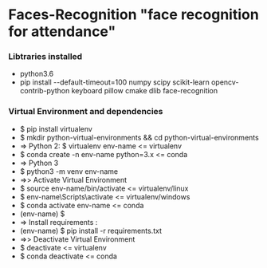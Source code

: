 # Faces-Recognition "face recognition for attendance"

### Libtraries installed
- python3.6
- pip install --default-timeout=100  numpy scipy scikit-learn opencv-contrib-python keyboard pillow cmake dlib face-recognition

### Virtual Environment and dependencies
- $ pip install virtualenv
- $ mkdir python-virtual-environments && cd python-virtual-environments
- => Python 2:
$ virtualenv env-name <= virtualenv
- $ conda create -n env-name python=3.x <= conda
- => Python 3
- $ python3 -m venv env-name
- =>> Activate Virtual Environment
- $ source env-name/bin/activate <= virtualenv/linux
- $ env-name\Scripts\activate <= virtualenv/windows
- $ conda activate env-name <= conda
- (env-name) $
- => Install requirements :
- (env-name) $ pip install -r requirements.txt
- =>> Deactivate Virtual Environment
- $ deactivate <= virtualenv
- $ conda deactivate <= conda

